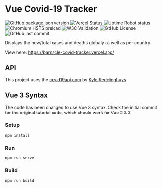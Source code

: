 # Vue Covid-19 Tracker

![GitHub package.json version](https://img.shields.io/github/package-json/v/humble-barnacle001/vue-covid-tracker) ![Vercel Status](https://vercelbadge.vercel.app/api/humble-barnacle001/vue-covid-tracker) ![Uptime Robot status](https://img.shields.io/uptimerobot/status/m789999670-a2d32ff86edbcd5a6279ea96) ![Chromium HSTS preload](https://img.shields.io/hsts/preload/barnacle-covid-tracker.vercel.app) ![W3C Validation](https://img.shields.io/w3c-validation/html?targetUrl=https%3A%2F%2Fbarnacle-covid-tracker.vercel.app%2F) ![GitHub License](https://img.shields.io/github/license/humble-barnacle001/vue-covid-tracker) ![GitHub last commit](https://img.shields.io/github/last-commit/humble-barnacle001/vue-covid-tracker)

Displays the new/total cases and deaths globaly as well as per country.

View here: https://barnacle-covid-tracker.vercel.app/

## API

This project uses the [covid19api.com](https://covid19api.com/) by [Kyle Redelinghuys](https://twitter.com/ksredelinghuys)

## Vue 3 Syntax

The code has been changed to use Vue 3 syntax. Check the initial commit for the original tutorial code, which should work for Vue 2 & 3

### Setup

```
npm install
```

### Run

```
npm run serve
```

### Build

```
npm run build
```
